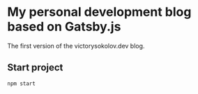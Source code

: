 
# My personal development blog based on Gatsby.js

The first version of the victorysokolov.dev blog.


## Start project

```bash
npm start
```
